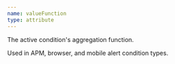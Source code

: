 ```yaml
---
name: valueFunction
type: attribute
---
```


The active condition's aggregation function.

Used in APM, browser, and mobile alert condition types.